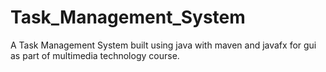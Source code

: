 # Task_Management_System
A Task Management System built using java with maven and javafx for gui as part of multimedia technology course.
